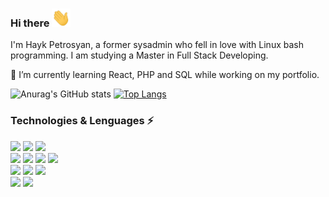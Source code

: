 ### Hi there <img src="https://raw.githubusercontent.com/haykbit/haykbit/master/wave.gif" width="30px">

I'm Hayk Petrosyan, a former sysadmin who fell in love with Linux bash programming. I am studying a Master in Full Stack Developing.

🌱  I’m currently learning React, PHP and SQL while working on my portfolio.

![Anurag's GitHub stats](https://github-readme-stats.vercel.app/api?username=haykbit&show_icons=true)
[![Top Langs](https://github-readme-stats.vercel.app/api/top-langs/?username=haykbit&langs_count=8)](https://github.com/haykbit/github-readme-stats)

### Technologies & Lenguages ⚡
![](https://img.shields.io/badge/OS-Linux-informational?style=for-the-badge&logo=linux&logoColor=white&color=005eff)
![](https://img.shields.io/badge/OS-macOS-informational?style=for-the-badge&logo=macos&logoColor=white&color=005eff)
![](https://img.shields.io/badge/OS-Windows-informational?style=for-the-badge&logo=windows&logoColor=white&color=005eff)
<br/>
![](https://img.shields.io/badge/Web-html-informational?style=for-the-badge&logo=web&logoColor=white&color=005eff)
![](https://img.shields.io/badge/Styling-css-informational?style=for-the-badge&logo=style&logoColor=white&color=005eff)
![](https://img.shields.io/badge/Code-JavaScript-informational?style=for-the-badge&logo=javascript&logoColor=white&color=005eff)
![](https://img.shields.io/badge/Code-React-informational?style=for-the-badge&logo=react&logoColor=white&color=005eff)
<br/>
![](https://img.shields.io/badge/Code-Php-informational?style=for-the-badge&logo=php&logoColor=white&color=005eff)
![](https://img.shields.io/badge/Code-Vue-informational?style=for-the-badge&logo=vue.js&logoColor=white&color=005eff)
![](https://img.shields.io/badge/Code-Laravel-informational?style=for-the-badge&logo=laravel&logoColor=white&color=005eff)
<br/>
![](https://img.shields.io/badge/DDBB-mysql-informational?style=for-the-badge&logo=mysql&logoColor=white&color=005eff)
![](https://img.shields.io/badge/Code-Python-informational?style=for-the-badge&logo=python&logoColor=white&color=005eff)

<!--
**haykbit/haykbit** is a ✨ _special_ ✨ repository because its `README.md` (this file) appears on your GitHub profile.

Here are some ideas to get you started:

- 🔭 I’m currently working on ...
- 🌱 I’m currently learning ...
- 👯 I’m looking to collaborate on ...
- 🤔 I’m looking for help with ...
- 💬 Ask me about ...
- 📫 How to reach me: ...
- 😄 Pronouns: ...
- ⚡ Fun fact: ...
-->

